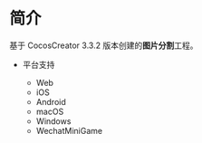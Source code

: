 # 简介
基于 CocosCreator 3.3.2 版本创建的**图片分割**工程。

* 平台支持

    - Web
    - iOS
    - Android
    - macOS
    - Windows
    - WechatMiniGame